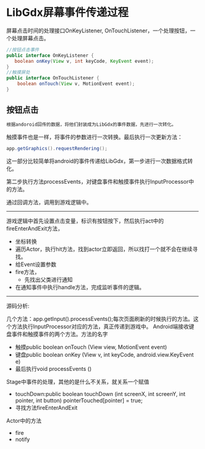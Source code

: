 # LibGdx屏幕事件传递过程



屏幕点击时间的处理接口OnKeyListener, OnTouchListener，一个处理按钮，一个处理屏幕点击。

```java
//按钮点击事件
public interface OnKeyListener {
   boolean onKey(View v, int keyCode, KeyEvent event);
}
//触摸屏处
public interface OnTouchListener {
    boolean onTouch(View v, MotionEvent event);
}
```

## 按钮点击



```java
根据andoroid回传的数据，将他们封装成为LibGdx的事件数据，先进行一次转化。
```

触摸事件也是一样，将事件的参数进行一次转换。最后执行一次更新方法：

```java
app.getGraphics().requestRendering();
```

这一部分比较简单将android的事件传递给LibGdx，第一步进行一次数据格式转化。

第二步执行方法processEvents，对键盘事件和触摸事件执行InputProcessor中的方法。

通过回调方法，调用到游戏逻辑中。



---------

游戏逻辑中首先设置点击变量，标识有按钮按下，然后执行act中的fireEnterAndExit方法，

- 坐标转换
- 遍历Actor，执行hit方法，找到actor立即返回，所以找打一个就不会在继续寻找。
- 给Event设置参数
- fire方法，
  - 先找出父类进行通知
- 在通知事件中执行handle方法，完成监听事件的逻辑。



--------------

源码分析:

几个方法：app.getInput().processEvents();每次页面刷新的时候执行的方法。这个方法执行InputProcessor对应的方法，真正传递到游戏中。
Android端接收键盘事件和触摸事件的两个方法。方法的名字

- 触摸public boolean onTouch (View view, MotionEvent event) 
- 键盘public boolean onKey (View v, int keyCode, android.view.KeyEvent e) 
- 最后执行void processEvents () 

Stage中事件的处理，其他的是什么不关系，就关系一个赋值

- touchDown:public boolean touchDown (int screenX, int screenY, int pointer, int button) pointerTouched[pointer] = true;
- 寻找方法fireEnterAndExit

Actor中的方法

- fire
- notify



















